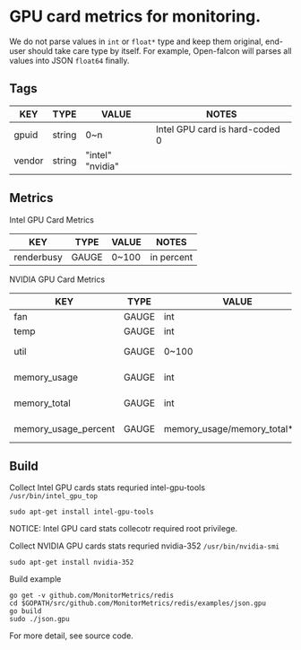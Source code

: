 # GPU card metrics for monitoring.

We do not parse values in `int` or `float*` type and keep them original, end-user should take care type by itself.
For example, Open-falcon will parses all values into JSON `float64` finally.


## Tags

| KEY | TYPE | VALUE | NOTES |
|-----|------|-------|-------|
| gpuid | string | 0~n | Intel GPU card is hard-coded 0 |
| vendor | string | "intel" "nvidia" |

## Metrics

Intel GPU Card Metrics

| KEY | TYPE | VALUE | NOTES |
|-----|------|-------|-------|
| renderbusy | GAUGE | 0~100 | in percent |


NVIDIA GPU Card Metrics

| KEY | TYPE | VALUE | NOTES |
|-----|------|-------|-------|
| fan | GAUGE | int  |
| temp | GAUGE | int  |
| util | GAUGE | 0~100  | in percent |
| memory_usage | GAUGE | int | in bytes |
| memory_total | GAUGE | int | in bytes |
| memory_usage_percent | GAUGE  | memory_usage/memory_total*100 | in percent |

## Build

Collect Intel GPU cards stats requried intel-gpu-tools `/usr/bin/intel_gpu_top`
 
    sudo apt-get install intel-gpu-tools


NOTICE: Intel GPU card stats collecotr required root privilege.


Collect NVIDIA GPU cards stats requried nvidia-352 `/usr/bin/nvidia-smi`
 
    sudo apt-get install nvidia-352


Build example

	go get -v github.com/MonitorMetrics/redis
	cd $GOPATH/src/github.com/MonitorMetrics/redis/examples/json.gpu
	go build
	sudo ./json.gpu 

For more detail, see source code.
